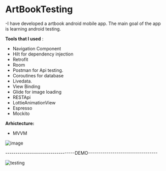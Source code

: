 # ArtBookTesting


-I have developed a artbook android mobile app. The main goal 
of the app is learning android testing.

**Tools that I used** :

- Navigation Component
- Hilt for dependency injection
- Retrofit 
- Room
- Postman for Api testing.
- Coroutines for database
- Livedata.
- View Binding
- Glide for image loading
- RESTApi
- LottieAnimationView
- Espresso
- Mockito

**Arhictecture:**

- MVVM

![image](https://user-images.githubusercontent.com/64928807/216788722-3932fc3c-2aa3-4564-b2a3-129c334f50b5.png)

----------------------------------DEMO----------------------------------

![testing](https://user-images.githubusercontent.com/64928807/216788977-21024a5a-4cd5-4f89-8eb8-025edb8e521a.gif)


